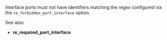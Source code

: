 Interface ports must not have identifiers matching the regex configured via the
`re_forbidden_port_interface` option.

See also:
- **re_required_port_interface**
